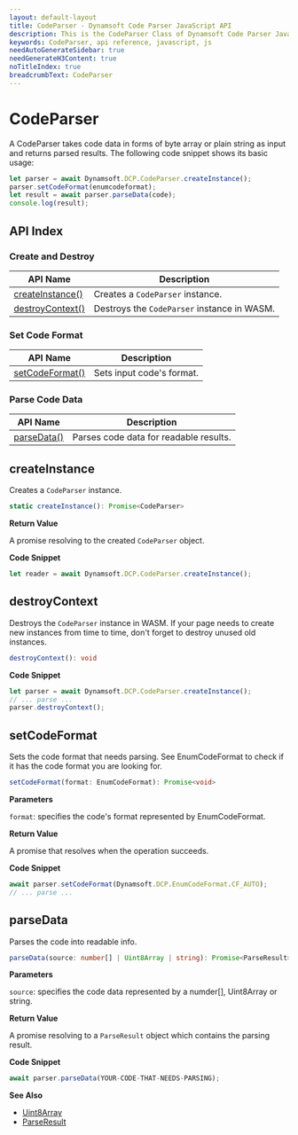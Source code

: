 ```yaml
---
layout: default-layout
title: CodeParser - Dynamsoft Code Parser JavaScript API
description: This is the CodeParser Class of Dynamsoft Code Parser JavaScript SDK.
keywords: CodeParser, api reference, javascript, js
needAutoGenerateSidebar: true
needGenerateH3Content: true
noTitleIndex: true
breadcrumbText: CodeParser
---
```


# CodeParser

A CodeParser takes code data in forms of byte array or plain string as input and returns parsed results. The following code snippet shows its basic usage:

```js
let parser = await Dynamsoft.DCP.CodeParser.createInstance();
parser.setCodeFormat(enumcodeformat);
let result = await parser.parseData(code);
console.log(result);
```

## API Index

### Create and Destroy

| API Name | Description |
|---|---|
| [createInstance()](#createinstance) | Creates a `CodeParser` instance. |
| [destroyContext()](#destroycontext) | Destroys the `CodeParser` instance in WASM. |

### Set Code Format

| API Name | Description |
|---|---|
| [setCodeFormat()](#setcodeformat) | Sets input code's format. |

### Parse Code Data

| API Name | Description |
|---|---|
| [parseData()](#parsedata) | Parses code data for readable results. |

<!--

### Set Encryption Key

| API Name | Description |
|---|---|
| [setCryptoPublicKey()](#setcryptopublickey) | Set a public key if code parsing needs. |
| [setCertificate()](#setcertificate) | Set a certificate if code parsing needs. |
-->


## createInstance

Creates a `CodeParser` instance.

```typescript
static createInstance(): Promise<CodeParser>
```

**Return Value**

A promise resolving to the created `CodeParser` object.

**Code Snippet**

```js
let reader = await Dynamsoft.DCP.CodeParser.createInstance();
```

## destroyContext

Destroys the `CodeParser` instance in WASM. If your page needs to create new instances from time to time, don't forget to destroy unused old instances.

```typescript
destroyContext(): void
```

**Code Snippet**

```js
let parser = await Dynamsoft.DCP.CodeParser.createInstance();
// ... parse ...
parser.destroyContext();
```

## setCodeFormat

Sets the code format that needs parsing. See EnumCodeFormat to check if it has the code format you are looking for.

```typescript
setCodeFormat(format: EnumCodeFormat): Promise<void> 
```

**Parameters**

`format`: specifies the code's format represented by EnumCodeFormat.

**Return Value**

A promise that resolves when the operation succeeds.

**Code Snippet**

```js
await parser.setCodeFormat(Dynamsoft.DCP.EnumCodeFormat.CF_AUTO);
// ... parse ...
```

## parseData

Parses the code into readable info.

```typescript
parseData(source: number[] | Uint8Array | string): Promise<ParseResult> 
```

**Parameters**

`source`: specifies the code data represented by a numder[], Uint8Array or string.

**Return Value**

A promise resolving to a `ParseResult` object which contains the parsing result.

**Code Snippet**

```js
await parser.parseData(YOUR-CODE-THAT-NEEDS-PARSING);
```

**See Also**

* [Uint8Array](https://developer.mozilla.org/en-US/docs/Web/JavaScript/Reference/Global_Objects/Uint8Array)
* [ParseResult](./interfaces/ParseResult.md)

<!--

## setCryptoPublicKey

Sets the public key if your parsing process needs one.

```typescript
setCryptoPublicKey(key: string): Promise<void>
```

**Parameters**

`key`: specifies the public key represented by a string.

**Return Value**

A promise that resolves when the operation succeeds.

**Code Snippet**

```js
let parser = await Dynamsoft.DCP.CodeParser.createInstance();
parser.setCryptoPublicKey(YOUR-PUBLIC-KEY);
//  parse 
```

## setCertificate

Sets the certificate if your parsing process needs one.

```typescript
setCertificate(value: Uint8Array | ArrayBuffer | string): Promise<void>
```

**Parameters**

`value`: specifies the certificate represented by a Uint8Array, ArrayBuffer or string.

**Return Value**

A promise that resolves when the operation succeeds.

**Code Snippet**

```js
let parser = await Dynamsoft.DCP.CodeParser.createInstance();
parser.setCertificate(YOUR-CERTIFICATE);
//  parse 
```

**See Also**

* [ArrayBuffer](https://developer.mozilla.org/en-US/docs/Web/JavaScript/Reference/Global_Objects/ArrayBuffer)

-->
